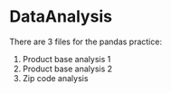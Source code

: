 # DataAnalysis

There are 3 files for the pandas practice:
1. Product base analysis 1
2. Product base analysis 2
3. Zip code analysis 
